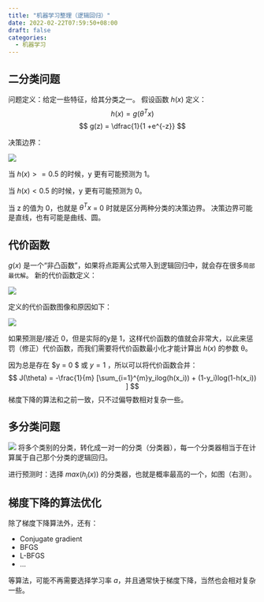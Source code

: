 ```yaml
---
title: "机器学习整理（逻辑回归）"
date: 2022-02-22T07:59:50+08:00
draft: false
categories:
  - 机器学习
---
```


## 二分类问题
问题定义：给定一些特征，给其分类之一。
假设函数 $h(x)$ 定义：
$$
h(x) = g(\theta^Tx) 
$$
$$
g(z) = \dfrac{1}{1 +e^{-z}}
$$

决策边界：

![](https://blog-1256435232.cos.ap-shanghai.myqcloud.com/cnblog/20220312134324.png)

当 $h(x) >= 0.5$ 的时候，y 更有可能预测为 1。

当 $h(x) < 0.5$ 的时候，y 更有可能预测为 0。

当 z 的值为 0，也就是 $\theta^Tx$ = 0 时就是区分两种分类的决策边界。
决策边界可能是直线，也有可能是曲线、圆。

## 代价函数
$g(x)$ 是一个“非凸函数”，如果将点距离公式带入到逻辑回归中，就会存在很多`局部最优解`。
新的代价函数定义：

![](https://blog-1256435232.cos.ap-shanghai.myqcloud.com/cnblog/20220312134952.png)

定义的代价函数图像和原因如下：

![](https://blog-1256435232.cos.ap-shanghai.myqcloud.com/cnblog/image-20220220231834.png)

如果预测是/接近 0，但是实际的y是 1，这样代价函数的值就会非常大，以此来惩罚（修正）代价函数，而我们需要将代价函数最小化才能计算出 $h(x)$ 的参数 θ。

因为总是存在 $y = 0 $ 或 $y = 1$ ，所以可以将代价函数合并：
$$
J(\theta) =
-\frac{1}{m}
[\sum_{i=1}^{m}y_ilog(h(x_i)) + (1-y_i)log(1-h(x_i)) ]
$$
梯度下降的算法和之前一致，只不过偏导数相对复杂一些。

## 多分类问题
![](https://blog-1256435232.cos.ap-shanghai.myqcloud.com/cnblog/Pasted-image-20211017231723的副本.png)
将多个类别的分类，转化成一对一的分类（分类器），每一个分类器相当于在计算属于自己那个分类的逻辑回归。

进行预测时：选择 $max(h_i(x))$ 的分类器，也就是概率最高的一个，如图（右测）。

## 梯度下降的算法优化
除了梯度下降算法外，还有：
- Conjugate gradient
- BFGS
- L-BFGS
- ...

等算法，可能不再需要选择学习率 $a$，并且通常快于梯度下降，当然也会相对复杂一些。

